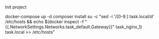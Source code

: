 Init project

docker-compose up -d
composer install
su -c "sed -i '/[0-9\.] task.local/d' /etc/hosts && echo $(docker inspect -f "{{.NetworkSettings.Networks.task_default.Gateway}}" task_nginx_1) task.local >> /etc/hosts"
